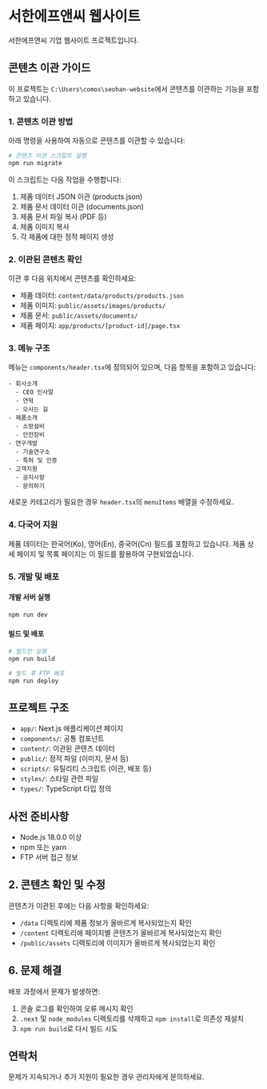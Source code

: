 # 서한에프앤씨 웹사이트

서한에프앤씨 기업 웹사이트 프로젝트입니다.

## 콘텐츠 이관 가이드

이 프로젝트는 `C:\Users\comos\seohan-website`에서 콘텐츠를 이관하는 기능을 포함하고 있습니다.

### 1. 콘텐츠 이관 방법

아래 명령을 사용하여 자동으로 콘텐츠를 이관할 수 있습니다:

```bash
# 콘텐츠 이관 스크립트 실행
npm run migrate
```

이 스크립트는 다음 작업을 수행합니다:

1. 제품 데이터 JSON 이관 (products.json)
2. 제품 문서 데이터 이관 (documents.json)
3. 제품 문서 파일 복사 (PDF 등)
4. 제품 이미지 복사
5. 각 제품에 대한 정적 페이지 생성

### 2. 이관된 콘텐츠 확인

이관 후 다음 위치에서 콘텐츠를 확인하세요:

- 제품 데이터: `content/data/products/products.json`
- 제품 이미지: `public/assets/images/products/`
- 제품 문서: `public/assets/documents/`
- 제품 페이지: `app/products/[product-id]/page.tsx`

### 3. 메뉴 구조

메뉴는 `components/header.tsx`에 정의되어 있으며, 다음 항목을 포함하고 있습니다:

```
- 회사소개
  - CEO 인사말
  - 연혁
  - 오시는 길
- 제품소개
  - 소방설비
  - 안전장비
- 연구개발
  - 기술연구소
  - 특허 및 인증
- 고객지원
  - 공지사항
  - 문의하기
```

새로운 카테고리가 필요한 경우 `header.tsx`의 `menuItems` 배열을 수정하세요.

### 4. 다국어 지원

제품 데이터는 한국어(Ko), 영어(En), 중국어(Cn) 필드를 포함하고 있습니다. 제품 상세 페이지 및 목록 페이지는 이 필드를 활용하여 구현되었습니다.

### 5. 개발 및 배포

#### 개발 서버 실행

```bash
npm run dev
```

#### 빌드 및 배포

```bash
# 빌드만 실행
npm run build

# 빌드 후 FTP 배포
npm run deploy
```

## 프로젝트 구조

- `app/`: Next.js 애플리케이션 페이지
- `components/`: 공통 컴포넌트
- `content/`: 이관된 콘텐츠 데이터
- `public/`: 정적 파일 (이미지, 문서 등)
- `scripts/`: 유틸리티 스크립트 (이관, 배포 등)
- `styles/`: 스타일 관련 파일
- `types/`: TypeScript 타입 정의

## 사전 준비사항

- Node.js 18.0.0 이상
- npm 또는 yarn
- FTP 서버 접근 정보

## 2. 콘텐츠 확인 및 수정

콘텐츠가 이관된 후에는 다음 사항을 확인하세요:

- `/data` 디렉토리에 제품 정보가 올바르게 복사되었는지 확인
- `/content` 디렉토리에 페이지별 콘텐츠가 올바르게 복사되었는지 확인
- `/public/assets` 디렉토리에 이미지가 올바르게 복사되었는지 확인

## 6. 문제 해결

배포 과정에서 문제가 발생하면:

1. 콘솔 로그를 확인하여 오류 메시지 확인
2. `.next` 및 `node_modules` 디렉토리를 삭제하고 `npm install`로 의존성 재설치
3. `npm run build`로 다시 빌드 시도

## 연락처

문제가 지속되거나 추가 지원이 필요한 경우 관리자에게 문의하세요. 
